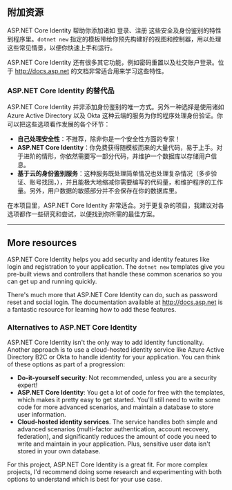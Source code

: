 ## 附加资源

ASP.NET Core Identity 帮助你添加诸如 登录、注册 这些安全及身份鉴别的特性到程序里。`dotnet new` 指定的模板带给你预先构建好的视图和控制器，用以处理这些常见情景，以便你快速上手和运行。

ASP.NET Core Identity 还有很多其它功能，例如密码重置以及社交账户登录。位于 http://docs.asp.net 的文档非常适合用来学习这些特性。

### ASP.NET Core Identity 的替代品

ASP.NET Core Identity 并非添加身份鉴别的唯一方式。另外一种选择是使用诸如 Azure Active Directory 以及 Okta 这种云端的服务为你的程序处理身份验证。你可以把这些选项看作发展的各个环节：

* **自己处理安全性**：不推荐，除非你是一个安全性方面的专家！
* **ASP.NET Core Identity**：你免费获得随模板而来的大量代码，易于上手。对于进阶的情形，你依然需要写一部分代码，并维护一个数据库以存储用户信息。
* **基于云的身份鉴别服务**：这种服务既处理简单情况也处理复杂情况（多步验证、账号找回，），并且能极大地缩减你需要编写的代码量，和维护程序的工作量。另外，用户数据的敏感部分并不会保存在你的数据库里。

在本项目里，ASP.NET Core Identity 非常适合。对于更复杂的项目，我建议对各选项都作一些研究和尝试，以便找到你所需的最佳方案。

---

## More resources

ASP.NET Core Identity helps you add security and identity features like login and registration to your application. The `dotnet new` templates give you pre-built views and controllers that handle these common scenarios so you can get up and running quickly.

There's much more that ASP.NET Core Identity can do, such as password reset and social login. The documentation available at http://docs.asp.net is a fantastic resource for learning how to add these features.

### Alternatives to ASP.NET Core Identity

ASP.NET Core Identity isn't the only way to add identity functionality. Another approach is to use a cloud-hosted identity service like Azure Active Directory B2C or Okta to handle identity for your application. You can think of these options as part of a progression:

* **Do-it-yourself security**: Not recommended, unless you are a security expert!
* **ASP.NET Core Identity**: You get a lot of code for free with the templates, which makes it pretty easy to get started. You'll still need to write some code for more advanced scenarios, and maintain a database to store user information.
* **Cloud-hosted identity services**. The service handles both simple and advanced scenarios (multi-factor authentication, account recovery, federation), and significantly reduces the amount of code you need to write and maintain in your application. Plus, sensitive user data isn't stored in your own database.

For this project, ASP.NET Core Identity is a great fit. For more complex projects, I'd recommend doing some research and experimenting with both options to understand which is best for your use case.
